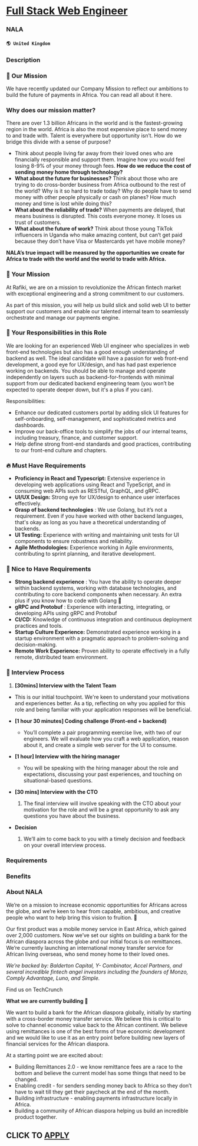 # [Full Stack Web Engineer](https://www.remotewlb.com/apply/full-stack-web-engineer-114245)  
### NALA  
#### `🌎 United Kingdom`  

### **Description**

### 💙 Our Mission

We have recently updated our Company Mission to reflect our ambitions to build the future of payments in Africa. You can read all about it here.

###  **Why does our mission matter?**

There are over 1.3 billion Africans in the world and is the fastest-growing region in the world. Africa is also the most expensive place to send money to and trade with. Talent is everywhere but opportunity isn’t. How do we bridge this divide with a sense of purpose?

  * Think about people living far away from their loved ones who are financially responsible and support them. Imagine how you would feel losing 8-9% of your money through fees. **How do we reduce the cost of sending money home through technology?**
  * **What about the future for businesses?** Think about those who are trying to do cross-border business from Africa outbound to the rest of the world? Why is it so hard to trade today? Why do people have to send money with other people physically or cash on planes? How much money and time is lost while doing this?
  * **What about the reliability of trade?** When payments are delayed, that means business is disrupted. This costs everyone money. It loses us trust of customers.
  * **What about the future of work?** Think about those young TikTok influencers in Uganda who make amazing content, but can’t get paid because they don’t have Visa or Mastercards yet have mobile money?

**NALA’s true impact will be measured by the opportunities we create for Africa to trade with the world and the world to trade with Africa.**

### 🙌 Your Mission

At Rafiki, we are on a mission to revolutionize the African fintech market with exceptional engineering and a strong commitment to our customers.

As part of this mission, you will help us build slick and solid web UI to better support our customers and enable our talented internal team to seamlessly orchestrate and manage our payments engine.

### 🎯 Your Responsibilities in this Role

We are looking for an experienced Web UI engineer who specializes in web front-end technologies but also has a good enough understanding of backend as well. The ideal candidate will have a passion for web front-end development, a good eye for UX/design, and has had past experience working on backends. You should be able to manage and operate independently on layers such as backend-for-frontends with minimal support from our dedicated backend engineering team (you won’t be expected to operate deeper down, but it's a plus if you can).

Responsibilities:

  * Enhance our dedicated customers portal by adding slick UI features for self-onboarding, self-management, and sophisticated metrics and dashboards.
  * Improve our back-office tools to simplify the jobs of our internal teams, including treasury, finance, and customer support.
  * Help define strong front-end standards and good practices, contributing to our front-end culture and chapters.

### 🔥 Must Have Requirements

  * **Proficiency in React and Typescript:** Extensive experience in developing web applications using React and TypeScript, and in consuming web APIs such as RESTful, GraphQL, and gRPC.
  * **UI/UX Design:** Strong eye for UX/design to enhance user interfaces effectively.
  * **Grasp of backend technologies** : We use Golang, but it’s not a requirement. Even if you have worked with other backend languages, that's okay as long as you have a theoretical understanding of backends.
  * **UI Testing:** Experience with writing and maintaining unit tests for UI components to ensure robustness and reliability.
  * **Agile Methodologies:** Experience working in Agile environments, contributing to sprint planning, and iterative development.

### 💪 Nice to Have Requirements

  * **Strong backend experience** : You have the ability to operate deeper within backend systems, working with database technologies, and contributing to core backend components when necessary. An extra plus if you know how to code with Golang 🙌
  * **gRPC and Protobuf** : Experience with interacting, integrating, or developing APIs using gRPC and Protobuf
  * **CI/CD:** Knowledge of continuous integration and continuous deployment practices and tools.
  * **Startup Culture Experience:** Demonstrated experience working in a startup environment with a pragmatic approach to problem-solving and decision-making.
  * **Remote Work Experience:** Proven ability to operate effectively in a fully remote, distributed team environment.

### 🎤 Interview Process

  1. **[30mins] Interview with the Talent Team**

  * This is our initial touchpoint. We're keen to understand your motivations and experiences better. As a tip, reflecting on why you applied for this role and being familiar with your application responses will be beneficial. 

* **[1 hour 30 minutes] Coding challenge (Front-end + backend)**

  * You’ll complete a pair programming exercise live, with two of our engineers. We will evaluate how you craft a web application, reason about it, and create a simple web server for the UI to consume. 

* **[1 hour] Interview with the hiring manager**

  * You will be speaking with the hiring manager about the role and expectations, discussing your past experiences, and touching on situational-based questions.

* **[30 mins] Interview with the CTO**

  1. The final interview will involve speaking with the CTO about your motivation for the role and will be a great opportunity to ask any questions you have about the business.

* **Decision**

  1. We’ll aim to come back to you with a timely decision and feedback on your overall interview process.

###  **Requirements**

###  **Benefits**

###  **About NALA**

We’re on a mission to increase economic opportunities for Africans across the globe, and we’re keen to hear from capable, ambitious, and creative people who want to help bring this vision to fruition. 🚀

Our first product was a mobile money service in East Africa, which gained over 2,000 customers. Now we’ve set our sights on building a bank for the African diaspora across the globe and our initial focus is on remittances. We’re currently launching an international money transfer service for African living overseas, who send money home to their loved ones.

_We’re backed by: Balderton Capital, Y- Combinator, Accel Partners, and several incredible fintech angel investors including the founders of Monzo, Comply Advantage, Luno, and Simple._

Find us on TechCrunch

  

**What we are currently building 🚀**

We want to build a bank for the African diaspora globally, initially by starting with a cross-border money transfer service. We believe this is critical to solve to channel economic value back to the African continent. We believe using remittances is one of the best forms of true economic development and we would like to use it as an entry point before building new layers of financial services for the African diaspora.

At a starting point we are excited about:

  * Building Remittances 2.0 - we know remittance fees are a race to the bottom and believe the current model has some things that need to be changed. 
  * Enabling credit - for senders sending money back to Africa so they don’t have to wait till they get their paycheck at the end of the month. 
  * Building infrastructure - enabling payments infrastructure locally in Africa. 
  * Building a community of African diaspora helping us build an incredible product together. 

  
## CLICK TO [APPLY](https://www.remotewlb.com/apply/full-stack-web-engineer-114245)

